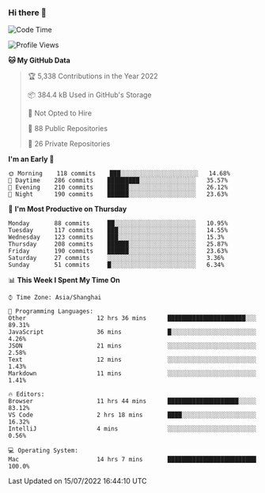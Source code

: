 ### Hi there 👋

<!--
**qbosen/qbosen** is a ✨ _special_ ✨ repository because its `README.md` (this file) appears on your GitHub profile.

Here are some ideas to get you started:

- 🔭 I’m currently working on ...
- 🌱 I’m currently learning ...
- 👯 I’m looking to collaborate on ...
- 🤔 I’m looking for help with ...
- 💬 Ask me about ...
- 📫 How to reach me: ...
- 😄 Pronouns: ...
- ⚡ Fun fact: ...
-->

<!--START_SECTION:waka-->
![Code Time](http://img.shields.io/badge/Code%20Time-0%20secs-blue)

![Profile Views](http://img.shields.io/badge/Profile%20Views-0-blue)

**🐱 My GitHub Data** 

> 🏆 5,338 Contributions in the Year 2022
 > 
> 📦 384.4 kB Used in GitHub's Storage 
 > 
> 🚫 Not Opted to Hire
 > 
> 📜 88 Public Repositories 
 > 
> 🔑 26 Private Repositories  
 > 
**I'm an Early 🐤** 

```text
🌞 Morning    118 commits    ███░░░░░░░░░░░░░░░░░░░░░░   14.68% 
🌆 Daytime    286 commits    █████████░░░░░░░░░░░░░░░░   35.57% 
🌃 Evening    210 commits    ██████░░░░░░░░░░░░░░░░░░░   26.12% 
🌙 Night      190 commits    ██████░░░░░░░░░░░░░░░░░░░   23.63%

```
📅 **I'm Most Productive on Thursday** 

```text
Monday       88 commits     ██░░░░░░░░░░░░░░░░░░░░░░░   10.95% 
Tuesday      117 commits    ███░░░░░░░░░░░░░░░░░░░░░░   14.55% 
Wednesday    123 commits    ███░░░░░░░░░░░░░░░░░░░░░░   15.3% 
Thursday     208 commits    ██████░░░░░░░░░░░░░░░░░░░   25.87% 
Friday       190 commits    ██████░░░░░░░░░░░░░░░░░░░   23.63% 
Saturday     27 commits     ░░░░░░░░░░░░░░░░░░░░░░░░░   3.36% 
Sunday       51 commits     █░░░░░░░░░░░░░░░░░░░░░░░░   6.34%

```


📊 **This Week I Spent My Time On** 

```text
⌚︎ Time Zone: Asia/Shanghai

💬 Programming Languages: 
Other                    12 hrs 36 mins      ██████████████████████░░░   89.31% 
JavaScript               36 mins             █░░░░░░░░░░░░░░░░░░░░░░░░   4.26% 
JSON                     21 mins             ░░░░░░░░░░░░░░░░░░░░░░░░░   2.58% 
Text                     12 mins             ░░░░░░░░░░░░░░░░░░░░░░░░░   1.43% 
Markdown                 11 mins             ░░░░░░░░░░░░░░░░░░░░░░░░░   1.41%

🔥 Editors: 
Browser                  11 hrs 44 mins      ████████████████████░░░░░   83.12% 
VS Code                  2 hrs 18 mins       ████░░░░░░░░░░░░░░░░░░░░░   16.32% 
IntelliJ                 4 mins              ░░░░░░░░░░░░░░░░░░░░░░░░░   0.56%

💻 Operating System: 
Mac                      14 hrs 7 mins       █████████████████████████   100.0%

```


 Last Updated on 15/07/2022 16:44:10 UTC
<!--END_SECTION:waka-->
